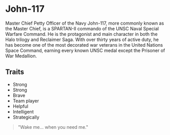 # John-117

Master Chief Petty Officer of the Navy John-117, more commonly known as the Master Chief, is a SPARTAN-II commando of the UNSC Naval Special Warfare Command. 
He is the protagonist and main character in both the Halo trilogy and Reclaimer Saga. With over thirty years of active duty, he has become one of the most decorated war veterans in the United Nations Space Command, earning every known UNSC medal except the Prisoner of War Medallion.

## Traits
* Strong
* Strong
* Brave
* Team player
* Helpful
* Intelligent
* Strategically

> "Wake me… when you need me."
